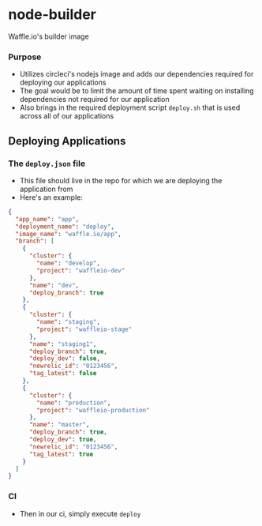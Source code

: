 # node-builder
Waffle.io's builder image

### Purpose
* Utilizes circleci's nodejs image and adds our dependencies required for
  deploying our applications
* The goal would be to limit the amount of time spent waiting on installing
  dependencies not required for our application
* Also brings in the required deployment script `deploy.sh` that is used across
  all of our applications


## Deploying Applications
### The `deploy.json` file
* This file should live in the repo for which we are deploying the application
  from
* Here's an example:

```json
{
  "app_name": "app",
  "deployment_name": "deploy",
  "image_name": "waffle.io/app",
  "branch": [
    {
      "cluster": {
        "name": "develop",
        "project": "waffleio-dev"
      },
      "name": "dev",
      "deploy_branch": true
    },
    {
      "cluster": {
        "name": "staging",
        "project": "waffleio-stage"
      },
      "name": "staging1",
      "deploy_branch": true,
      "deploy_dev": false,
      "newrelic_id": "0123456",
      "tag_latest": false
    },
    {
      "cluster": {
        "name": "production",
        "project": "waffleio-production"
      },
      "name": "master",
      "deploy_branch": true,
      "deploy_dev": true,
      "newrelic_id": "0123456",
      "tag_latest": true
    }
  ]
}

```

### CI
* Then in our ci, simply execute `deploy`
